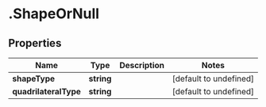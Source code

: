 # .ShapeOrNull

## Properties

|Name | Type | Description | Notes|
|------------ | ------------- | ------------- | -------------|
|**shapeType** | **string** |  | [default to undefined]|
|**quadrilateralType** | **string** |  | [default to undefined]|




